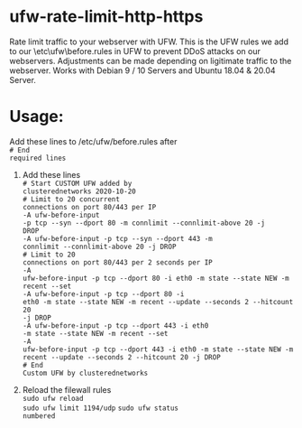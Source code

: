# ufw-rate-limit-http-https
Rate limit traffic to your webserver with UFW.
This is the UFW rules we add to our \etc\ufw\before.rules in UFW to prevent DDoS attacks on our webservers.
Adjustments can be made depending on ligitimate traffic to the webserver.
Works with Debian 9 / 10 Servers and Ubuntu 18.04 & 20.04 Server.
# Usage:
Add these lines to /etc/ufw/before.rules after<br>
<code># End required lines</code>
1. Add these lines</br>
<code># Start CUSTOM UFW added by clusterednetworks 2020-10-20</code><br>
<code># Limit to 20 concurrent connections on port 80/443 per IP</code><br>
<code>-A ufw-before-input -p tcp --syn --dport 80 -m connlimit --connlimit-above 20 -j DROP</code><br>
<code>-A ufw-before-input -p tcp --syn --dport 443 -m connlimit --connlimit-above 20 -j DROP</code><br>
<code># Limit to 20 connections on port 80/443 per 2 seconds per IP</code><br>
<code>-A ufw-before-input -p tcp --dport 80 -i eth0 -m state --state NEW -m recent --set</code><br>
<code>-A ufw-before-input -p tcp --dport 80 -i eth0 -m state --state NEW -m recent --update --seconds 2 --hitcount 20 -j DROP</code><br>
<code>-A ufw-before-input -p tcp --dport 443 -i eth0 -m state --state NEW -m recent --set</code><br>
<code>-A ufw-before-input -p tcp --dport 443 -i eth0 -m state --state NEW -m recent --update --seconds 2 --hitcount 20 -j DROP</code><br>
<code># End Custom UFW by clusterednetworks</code><br>

2. Reload the filewall rules<br>
<code>sudo ufw reload</code><br>
<code>sudo ufw limit 1194/udp</code>
<code>sudo ufw status numbered</code><br>
